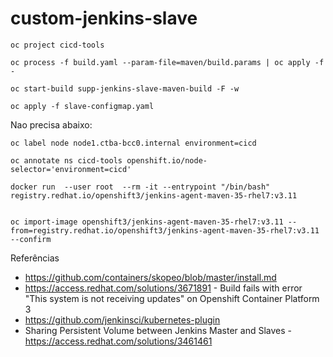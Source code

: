 # custom-jenkins-slave

```shell
oc project cicd-tools

oc process -f build.yaml --param-file=maven/build.params | oc apply -f - 

oc start-build supp-jenkins-slave-maven-build -F -w

oc apply -f slave-configmap.yaml
```



Nao precisa abaixo:

```
oc label node node1.ctba-bcc0.internal environment=cicd

oc annotate ns cicd-tools openshift.io/node-selector='environment=cicd'

docker run  --user root  --rm -it --entrypoint "/bin/bash" registry.redhat.io/openshift3/jenkins-agent-maven-35-rhel7:v3.11
```



```

oc import-image openshift3/jenkins-agent-maven-35-rhel7:v3.11 --from=registry.redhat.io/openshift3/jenkins-agent-maven-35-rhel7:v3.11 --confirm
```

Referências

- https://github.com/containers/skopeo/blob/master/install.md
- https://access.redhat.com/solutions/3671891 - Build fails with error "This system is not receiving updates" on Openshift Container Platform 3
- https://github.com/jenkinsci/kubernetes-plugin
- Sharing Persistent Volume between Jenkins Master and Slaves - https://access.redhat.com/solutions/3461461
